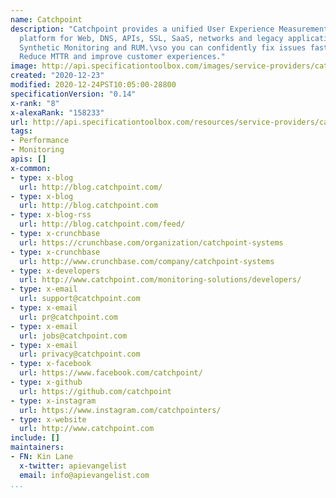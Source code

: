 ```yaml
---
name: Catchpoint
description: "Catchpoint provides a unified User Experience Measurement and Monitoring
  platform for Web, DNS, APIs, SSL, SaaS, networks and legacy applications using Advanced
  Synthetic Monitoring and RUM.\vso you can confidently fix issues faster than ever,
  Reduce MTTR and improve customer experiences."
image: http://api.specificationtoolbox.com/images/service-providers/catchpoint.jpg
created: "2020-12-23"
modified: 2020-12-24PST10:05:00-28800
specificationVersion: "0.14"
x-rank: "8"
x-alexaRank: "158233"
url: http://api.specificationtoolbox.com/resources/service-providers/catchpoint/
tags:
- Performance
- Monitoring
apis: []
x-common:
- type: x-blog
  url: http://blog.catchpoint.com/
- type: x-blog
  url: http://blog.catchpoint.com
- type: x-blog-rss
  url: http://blog.catchpoint.com/feed/
- type: x-crunchbase
  url: https://crunchbase.com/organization/catchpoint-systems
- type: x-crunchbase
  url: http://www.crunchbase.com/company/catchpoint-systems
- type: x-developers
  url: http://www.catchpoint.com/monitoring-solutions/developers/
- type: x-email
  url: support@catchpoint.com
- type: x-email
  url: pr@catchpoint.com
- type: x-email
  url: jobs@catchpoint.com
- type: x-email
  url: privacy@catchpoint.com
- type: x-facebook
  url: https://www.facebook.com/catchpoint/
- type: x-github
  url: https://github.com/catchpoint
- type: x-instagram
  url: https://www.instagram.com/catchpointers/
- type: x-website
  url: http://www.catchpoint.com
include: []
maintainers:
- FN: Kin Lane
  x-twitter: apievangelist
  email: info@apievangelist.com
...
```


